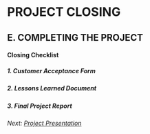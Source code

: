 # PROJECT CLOSING

## E. COMPLETING THE PROJECT

#### Closing Checklist

##### 1. Customer Acceptance Form

##### 2. Lessons Learned Document

##### 3. Final Project Report


###### Next: [Project Presentation](https://github.com/n-miera/Fruit-Spoilage-Detection-System/blob/main/PMP/F-PROJECT_PRESENTATION.md)
